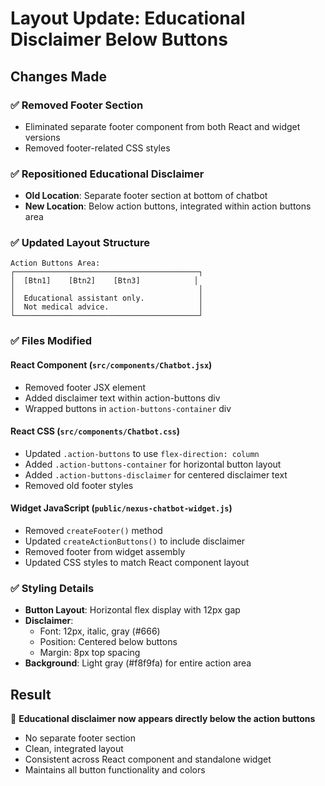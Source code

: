 # Layout Update: Educational Disclaimer Below Buttons

## Changes Made

### ✅ Removed Footer Section
- Eliminated separate footer component from both React and widget versions
- Removed footer-related CSS styles

### ✅ Repositioned Educational Disclaimer
- **Old Location**: Separate footer section at bottom of chatbot
- **New Location**: Below action buttons, integrated within action buttons area

### ✅ Updated Layout Structure
```
Action Buttons Area:
┌─────────────────────────────────────────┐
│  [Btn1]    [Btn2]    [Btn3]            │
│                                         │
│  Educational assistant only.            │
│  Not medical advice.                    │
└─────────────────────────────────────────┘
```

### ✅ Files Modified

#### React Component (`src/components/Chatbot.jsx`)
- Removed footer JSX element
- Added disclaimer text within action-buttons div
- Wrapped buttons in `action-buttons-container` div

#### React CSS (`src/components/Chatbot.css`) 
- Updated `.action-buttons` to use `flex-direction: column`
- Added `.action-buttons-container` for horizontal button layout
- Added `.action-buttons-disclaimer` for centered disclaimer text
- Removed old footer styles

#### Widget JavaScript (`public/nexus-chatbot-widget.js`)
- Removed `createFooter()` method
- Updated `createActionButtons()` to include disclaimer
- Removed footer from widget assembly
- Updated CSS styles to match React component layout

### ✅ Styling Details
- **Button Layout**: Horizontal flex display with 12px gap
- **Disclaimer**: 
  - Font: 12px, italic, gray (#666)
  - Position: Centered below buttons
  - Margin: 8px top spacing
- **Background**: Light gray (#f8f9fa) for entire action area

## Result
🎯 **Educational disclaimer now appears directly below the action buttons**
- No separate footer section
- Clean, integrated layout
- Consistent across React component and standalone widget
- Maintains all button functionality and colors